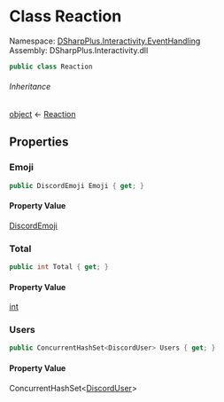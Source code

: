 # Class Reaction

Namespace: [DSharpPlus.Interactivity.EventHandling](DSharpPlus.Interactivity.EventHandling.md)  
Assembly: DSharpPlus.Interactivity.dll

```csharp
public class Reaction
```

###### Inheritance

[object](https://learn.microsoft.com/dotnet/api/system.object) ← 
[Reaction](DSharpPlus.Interactivity.EventHandling.Reaction.md)

## Properties

### <a id="DSharpPlus_Interactivity_EventHandling_Reaction_Emoji"></a>Emoji

```csharp
public DiscordEmoji Emoji { get; }
```

#### Property Value

[DiscordEmoji](DSharpPlus.Entities.DiscordEmoji.md)

### <a id="DSharpPlus_Interactivity_EventHandling_Reaction_Total"></a>Total

```csharp
public int Total { get; }
```

#### Property Value

[int](https://learn.microsoft.com/dotnet/api/system.int32)

### <a id="DSharpPlus_Interactivity_EventHandling_Reaction_Users"></a>Users

```csharp
public ConcurrentHashSet<DiscordUser> Users { get; }
```

#### Property Value

ConcurrentHashSet<[DiscordUser](DSharpPlus.Entities.DiscordUser.md)\>


